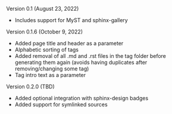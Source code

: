 Version 0.1 (August 23, 2022)

- Includes support for MyST and sphinx-gallery

Version 0.1.6 (October 9, 2022)

- Added page title and header as a parameter
- Alphabetic sorting of tags
- Added removal of all .md and .rst files in the tag folder before generating them again (avoids having duplicates after removing/changing some tag)
- Tag intro text as a parameter

Version 0.2.0 (TBD)

- Added optional integration with sphinx-design badges
- Added support for symlinked sources
